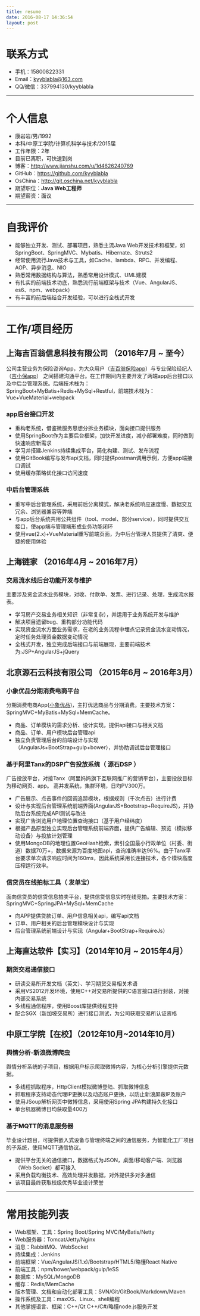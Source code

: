 ```yaml
---
title: resume
date: 2016-08-17 14:36:54
layout: post
---
```


# 联系方式

- 手机：15800822331
- Email：kyyblabla@163.com
- QQ/微信：337994130/kyyblabla

---

# 个人信息

- 康岩岩/男/1992
- 本科/中原工学院/计算机科学与技术/2015届
- 工作年限：2年
- 目前已离职，可快速到岗
- 博客：http://www.jianshu.com/u/1d4626240769
- GitHub：https://github.com/kyyblabla
- OsChina：http://git.oschina.net/kyyblabla
- 期望职位：**Java Web工程师**
- 期望薪资：面议

---

# 自我评价
- 能够独立开发、测试、部署项目，熟悉主流Java Web开发技术和框架，如SpringBoot、SpringMVC、Mybatis、Hibernate、Struts2
- 经常使用流行Java技术与工具，如Cache、lambda、RPC、并发编程、AOP、异步消息、NIO
- 熟悉常用数据结构与算法，熟悉常用设计模式、UML建模
- 有扎实的前端技术功底，熟悉流行前端框架与技术（Vue、AngularJS、es6、npm、webpack）
- 有丰富的前后端结合开发经验，可以进行全栈式开发
 
---

# 工作/项目经历
## 上海吉百翁信息科技有限公司 （2016年7月 ~ 至今）

公司主营业务为保险咨询App，为大众用户（[吉百翁保险app](https://itunes.apple.com/cn/app/%E5%90%89%E7%99%BE%E7%BF%81%E4%BF%9D%E9%99%A9/id1086449802)）与专业保险经纪人（[吉小保app](https://itunes.apple.com/cn/app/%E5%90%89%E5%B0%8F%E4%BF%9D/id1157306685)）
之间搭建沟通平台。在工作期间内主要开发了两端app后台接口以及中后台管理系统。后端技术栈为：SpringBoot+MyBatis+Redis+MySql+Restful，前端技术栈为：Vue+VueMaterial+webpack

### app后台接口开发
- 重构老系统，借鉴微服务思想分拆业务模块，面向接口提供服务
- 使用SpringBoot作为主要后台框架，加快开发进度，减小部署难度，同时做到快速响应新需求
- 学习并搭建Jenkins持续集成平台，简化构建、测试、发布流程
- 使用GitBook编写与发布api文档，同时提供postman调用示例，方便app端接口调试
- 使用缓存策略优化接口访问速度

### 中后台管理系统
- 重写中后台管理系统，采用前后分离模式，解决老系统响应速度慢、数据交互冗余、浏览器兼容等弊端
- 与app后台系统共用公共组件（tool、model、部分service），同时提供交互接口，使app端与管理端形成业务功能闭环
- 使用vue(2.x)+VueMaterial重写前端页面，为中后台管理人员提供了清爽、便捷的使用体验

## 上海链家 （2016年4月 ~ 2016年7月）
### 交易流水线后台功能开发与维护
主要涉及资金流水业务模块，对收、付款单、发票、进行记录、处理，生成流水报表。

- 学习房产交易业务相关知识（非常复杂），并运用于业务系统开发与维护
- 解决项目遗留bug、重构部分功能代码
- 实现资金流水方面业务需求，在老的业务流程中埋点记录资金流水变动情况，定时任务处理资金数据变动情况
- 全栈式开发，独立完成后端接口与前端展现，主要前端技术为:JSP+AngularJS+jQuery

## 北京源石云科技有限公司 （2015年6月 ~ 2016年3月）

### 小象优品分期消费电商平台

分期消费电商App([小象优品](https://itunes.apple.com/cn/app/小象优品极速版/id1188969021?mt=8))，主打优选商品与分期消费。主要技术方案：SpringMVC+MyBatis+MySql+MemCache。

- 商品、订单模块的需求分析、设计实现，提供api接口与相关文档
- 商品、订单、用户模块后台管理api
- 独立负责管理后台的前端设计与实现（AngularJs+BootStrap+gulp+bower），并协助调试后台管理接口

### 基于阿里Tanx的DSP广告投放系统（ 源石DSP ）

广告投放平台，对接Tanx（阿里妈妈旗下互联网推广的营销平台），主要投放目标为移动网页、app。 高并发系统，集群环境，日均PV300万。

- 广告展示、点击事件的回调追踪模块，根据规则（千次点击）进行计费
- 设计与实现后台管理系统前端界面(AngularJS+Bootstrap+RequireJS)，并协助后台系统完成API测试与改进
- 实现广告浏览用户地理位置查询接口（基于用户经纬度）
- 根据产品原型独立实现后台管理系统前端界面，提供广告编辑、预览（模拟移动设备）与投放计划管理
- 使用MongoDB的地理位置GeoHash检索，索引全国最小行政单位（村委、街道）数据70万+，数据来源为百度地图api，查询准确率达96%。由于Tanx平台要求单次请求响应时间为160ms，因此系统采用长连接技术，各个模块高度压榨运行效率。

### 信贷员在线拍标工具（ 发单宝）

面向信贷员的信贷信息拍卖平台，提供信贷信息实时在线竞拍。主要技术方案：SpringMVC+SpringJPA+MySql+MemCache

- 向APP提供贷款订单、用户信息相关api，编写api文档
- 订单、用户相关的后台管理模块设计与实现
- 后台管理系统前端设计与实现（Angular+BootStrap+RequireJs）


## 上海直达软件【实习】（2014年10月 ~ 2015年4月）

### 期货交易通信接口

- 研读交易所开发文档（英文）、学习期货交易相关术语
- 采用VS2012开发环境，使用C++对交易所提供的C语言接口进行封装，对接内部交易系统
- 多线程通信程序，使用Boost库提供线程支持
- 配合SGX（新加坡交易所）进行接口测试，为公司获取交易所认证资格

##  中原工学院【在校】（2012年10月~2014年10月）

###  舆情分析-新浪微博爬虫

舆情分析系统的子项目，根据用户标示爬取微博内容，为核心分析引擎提供元数据。

- 多线程抓取程序，HttpClient模拟微博登陆、抓取微博信息
- 抓取程序支持动态代理IP更换以及动态账户更换，以防止新浪屏蔽IP及账户
- 使用JSoup解析网页中微博信息，采用使用Spring JPA构建持久化接口
- 单台机器微博日均获取量400万

### 基于MQTT的消息服务器

毕业设计题目，可提供嵌入式设备与管理终端之间的通信服务，为智能化工厂项目的子系统，使用MQTT通信协议。

- 提供平台无关的通信接口，数据格式为JSON，桌面/移动客户端、浏览器（Web Socket）都可接入
- 采用负载均衡技术、高效处理并发数据，对外提供多对多通信
- 该项目最终获取校级优秀毕业设计荣誉

---
 
# 常用技能列表

- Web框架、工具：Spring Boot/Spring MVC/MyBatis/Netty
- Web服务器：Tomcat/Jetty/Nginx
- 消息：RabbitMQ、WebSocket
- 持续集成：Jenkins
- 前端框架：Vue/AngularJS(1.x)/Bootstrap/HTML5/略懂React Native
- 前端工具：npm/bower/webpack/gulp/leSS
- 数据库：MySQL/MongoDB
- 缓存：Redis/MemCache
- 版本管理、文档和自动化部署工具：SVN/Git/GitBook/Markdown/Maven
- 操作系统及工具：maxOS、Linux、shell编程
- 其他掌握语言、框架：C++/Qt C++/C#/略懂node.js服务开发